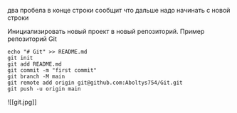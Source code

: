 
два пробела в конце строки сообщит что дальше надо начинать с новой строки


Инициализировать новый проект в новый репозиторий. Пример репозиторий Git
```git
echo "# Git" >> README.md
git init
git add README.md
git commit -m "first commit"
git branch -M main
git remote add origin git@github.com:Aboltys754/Git.git
git push -u origin main
```


![[git.jpg]]